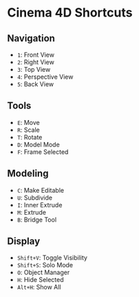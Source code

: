 # Cinema 4D Shortcuts

## Navigation
- `1`: Front View
- `2`: Right View
- `3`: Top View
- `4`: Perspective View
- `5`: Back View

## Tools
- `E`: Move
- `R`: Scale
- `T`: Rotate
- `D`: Model Mode
- `F`: Frame Selected

## Modeling
- `C`: Make Editable
- `U`: Subdivide
- `I`: Inner Extrude
- `M`: Extrude
- `B`: Bridge Tool

## Display
- `Shift+V`: Toggle Visibility
- `Shift+S`: Solo Mode
- `O`: Object Manager
- `H`: Hide Selected
- `Alt+H`: Show All
